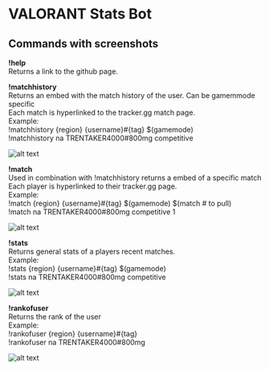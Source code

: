 # VALORANT Stats Bot

## Commands with screenshots
**!help**<br>
Returns a link to the github page.<br>

**!matchhistory**<br>
Returns an embed with the match history of the user. Can be gamemmode specific<br>
Each match is hyperlinked to the tracker.gg match page.<br>
Example:<br>
!matchhistory {region} {username}#{tag} $(gamemode)<br>
!matchhistory na TRENTAKER4000#800mg competitive<br>

![alt text](https://i.imgur.com/j1pLq7N_d.webp?maxwidth=760&fidelity=grand)

**!match**<br>
Used in combination with !matchhistory returns a embed of a specific match<br>
Each player is hyperlinked to their tracker.gg page.<br>
Example:<br>
!match {region} {username}#{tag} $(gamemode) $(match # to pull)<br>
!match na TRENTAKER4000#800mg competitive 1<br>

![alt text](https://i.imgur.com/E7JBo1q_d.webp?maxwidth=760&fidelity=grand)

**!stats**<br>
Returns general stats of a players recent matches.<br>
Example: <br>
!stats {region} {username}#{tag} $(gamemode)<br>
!stats na TRENTAKER4000#800mg competitive<br>

![alt text](https://i.imgur.com/O6KjzY9_d.webp?maxwidth=760&fidelity=grand)

**!rankofuser**<br>
Returns the rank of the user<br>
Example:<br>
!rankofuser {region} {username}#{tag}<br>
!rankofuser na TRENTAKER4000#800mg<br>

![alt text](https://i.imgur.com/Yzo36CW_d.webp?maxwidth=760&fidelity=grand)
